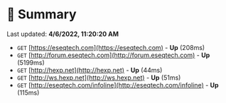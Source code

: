 # 📖 Summary
Last updated: **4/6/2022, 11:20:20 AM**

- `GET` [https://eseqtech.com](https://eseqtech.com) - **Up** (208ms)
- `GET` [http://forum.eseqtech.com](http://forum.eseqtech.com) - **Up** (5199ms)
- `GET` [http://hexp.net](http://hexp.net) - **Up** (44ms)
- `GET` [http://ws.hexp.net](http://ws.hexp.net) - **Up** (51ms)
- `GET` [http://eseqtech.com/infoline](http://eseqtech.com/infoline) - **Up** (115ms)

